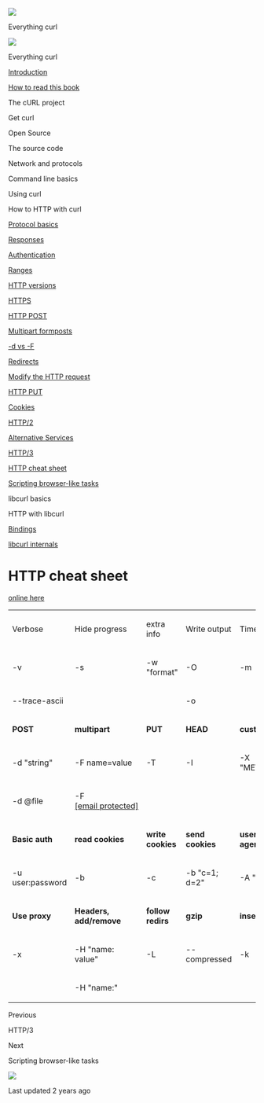 <a href="../index.html" class="link-a079aa82--primary-53a25e66--logoLink-10d08504"></a>

<img src="https://gblobscdn.gitbook.com/orgs%2F-LxuH0qSm4xO9nWfEBlB%2Favatar.png?alt=media" class="image-67b14f24--avatar-1c1d03ec" />

<span class="text-4505230f--UIH400-4e41e82a--textContentFamily-49a318e1--spaceNameText-677c2969">Everything curl</span>

<a href="../index.html" class="link-a079aa82--primary-53a25e66--logoLink-10d08504"></a>

<img src="https://gblobscdn.gitbook.com/orgs%2F-LxuH0qSm4xO9nWfEBlB%2Favatar.png?alt=media" class="image-67b14f24--avatar-1c1d03ec" />

<span class="text-4505230f--UIH400-4e41e82a--textContentFamily-49a318e1--spaceNameText-677c2969">Everything curl</span>

<a href="../index.html" class="navButton-94f2579c--navButtonClickable-161b88ca"><span class="text-4505230f--UIH300-2063425d--textContentFamily-49a318e1--navButtonLabel-14a4968f">Introduction</span></a>

<a href="../how-to-read.html" class="navButton-94f2579c--navButtonClickable-161b88ca"><span class="text-4505230f--UIH300-2063425d--textContentFamily-49a318e1--navButtonLabel-14a4968f">How to read this book</span></a>

<span class="text-4505230f--UIH300-2063425d--textContentFamily-49a318e1--navButtonLabel-14a4968f">The cURL project</span>

<span class="text-4505230f--UIH300-2063425d--textContentFamily-49a318e1--navButtonLabel-14a4968f">Get curl</span>

<span class="text-4505230f--UIH300-2063425d--textContentFamily-49a318e1--navButtonLabel-14a4968f">Open Source</span>

<span class="text-4505230f--UIH300-2063425d--textContentFamily-49a318e1--navButtonLabel-14a4968f">The source code</span>

<span class="text-4505230f--UIH300-2063425d--textContentFamily-49a318e1--navButtonLabel-14a4968f">Network and protocols</span>

<span class="text-4505230f--UIH300-2063425d--textContentFamily-49a318e1--navButtonLabel-14a4968f">Command line basics</span>

<span class="text-4505230f--UIH300-2063425d--textContentFamily-49a318e1--navButtonLabel-14a4968f">Using curl</span>

<span class="text-4505230f--UIH300-2063425d--textContentFamily-49a318e1--navButtonLabel-14a4968f">How to HTTP with curl</span>

<a href="basics.html" class="navButton-94f2579c--pageItemWithChildrenNested-2c5d8183--navButtonClickable-161b88ca"><span class="text-4505230f--UIH300-2063425d--textContentFamily-49a318e1--navButtonLabel-14a4968f">Protocol basics</span></a>

<a href="response.html" class="navButton-94f2579c--pageItemWithChildrenNested-2c5d8183--navButtonClickable-161b88ca"><span class="text-4505230f--UIH300-2063425d--textContentFamily-49a318e1--navButtonLabel-14a4968f">Responses</span></a>

<a href="auth.html" class="navButton-94f2579c--pageItemWithChildrenNested-2c5d8183--navButtonClickable-161b88ca"><span class="text-4505230f--UIH300-2063425d--textContentFamily-49a318e1--navButtonLabel-14a4968f">Authentication</span></a>

<a href="ranges.html" class="navButton-94f2579c--pageItemWithChildrenNested-2c5d8183--navButtonClickable-161b88ca"><span class="text-4505230f--UIH300-2063425d--textContentFamily-49a318e1--navButtonLabel-14a4968f">Ranges</span></a>

<a href="versions.html" class="navButton-94f2579c--pageItemWithChildrenNested-2c5d8183--navButtonClickable-161b88ca"><span class="text-4505230f--UIH300-2063425d--textContentFamily-49a318e1--navButtonLabel-14a4968f">HTTP versions</span></a>

<a href="https.html" class="navButton-94f2579c--pageItemWithChildrenNested-2c5d8183--navButtonClickable-161b88ca"><span class="text-4505230f--UIH300-2063425d--textContentFamily-49a318e1--navButtonLabel-14a4968f">HTTPS</span></a>

<a href="post.html" class="navButton-94f2579c--pageItemWithChildrenNested-2c5d8183--navButtonClickable-161b88ca"><span class="text-4505230f--UIH300-2063425d--textContentFamily-49a318e1--navButtonLabel-14a4968f">HTTP POST</span></a>

<a href="multipart.html" class="navButton-94f2579c--pageItemWithChildrenNested-2c5d8183--navButtonClickable-161b88ca"><span class="text-4505230f--UIH300-2063425d--textContentFamily-49a318e1--navButtonLabel-14a4968f">Multipart formposts</span></a>

<a href="postvspost.html" class="navButton-94f2579c--pageItemWithChildrenNested-2c5d8183--navButtonClickable-161b88ca"><span class="text-4505230f--UIH300-2063425d--textContentFamily-49a318e1--navButtonLabel-14a4968f">-d vs -F</span></a>

<a href="redirects.html" class="navButton-94f2579c--pageItemWithChildrenNested-2c5d8183--navButtonClickable-161b88ca"><span class="text-4505230f--UIH300-2063425d--textContentFamily-49a318e1--navButtonLabel-14a4968f">Redirects</span></a>

<a href="requests.html" class="navButton-94f2579c--pageItemWithChildrenNested-2c5d8183--navButtonClickable-161b88ca"><span class="text-4505230f--UIH300-2063425d--textContentFamily-49a318e1--navButtonLabel-14a4968f">Modify the HTTP request</span></a>

<a href="put.html" class="navButton-94f2579c--pageItemWithChildrenNested-2c5d8183--navButtonClickable-161b88ca"><span class="text-4505230f--UIH300-2063425d--textContentFamily-49a318e1--navButtonLabel-14a4968f">HTTP PUT</span></a>

<a href="cookies.html" class="navButton-94f2579c--pageItemWithChildrenNested-2c5d8183--navButtonClickable-161b88ca"><span class="text-4505230f--UIH300-2063425d--textContentFamily-49a318e1--navButtonLabel-14a4968f">Cookies</span></a>

<a href="http2.html" class="navButton-94f2579c--pageItemWithChildrenNested-2c5d8183--navButtonClickable-161b88ca"><span class="text-4505230f--UIH300-2063425d--textContentFamily-49a318e1--navButtonLabel-14a4968f">HTTP/2</span></a>

<a href="altsvc.html" class="navButton-94f2579c--pageItemWithChildrenNested-2c5d8183--navButtonClickable-161b88ca"><span class="text-4505230f--UIH300-2063425d--textContentFamily-49a318e1--navButtonLabel-14a4968f">Alternative Services</span></a>

<a href="http3.html" class="navButton-94f2579c--pageItemWithChildrenNested-2c5d8183--navButtonClickable-161b88ca"><span class="text-4505230f--UIH300-2063425d--textContentFamily-49a318e1--navButtonLabel-14a4968f">HTTP/3</span></a>

<a href="cheatsheet.html" class="navButton-94f2579c--pageItemWithChildrenNested-2c5d8183--navButtonClickable-161b88ca--navButtonOpened-6a88552e"><span class="text-4505230f--UIH300-2063425d--textContentFamily-49a318e1--navButtonLabel-14a4968f">HTTP cheat sheet</span></a>

<a href="browserlike.html" class="navButton-94f2579c--pageItemWithChildrenNested-2c5d8183--navButtonClickable-161b88ca"><span class="text-4505230f--UIH300-2063425d--textContentFamily-49a318e1--navButtonLabel-14a4968f">Scripting browser-like tasks</span></a>

<span class="text-4505230f--UIH300-2063425d--textContentFamily-49a318e1--navButtonLabel-14a4968f">libcurl basics</span>

<span class="text-4505230f--UIH300-2063425d--textContentFamily-49a318e1--navButtonLabel-14a4968f">HTTP with libcurl</span>

<a href="../bindings.html" class="navButton-94f2579c--navButtonClickable-161b88ca"><span class="text-4505230f--UIH300-2063425d--textContentFamily-49a318e1--navButtonLabel-14a4968f">Bindings</span></a>

<a href="../internals.html" class="navButton-94f2579c--navButtonClickable-161b88ca"><span class="text-4505230f--UIH300-2063425d--textContentFamily-49a318e1--navButtonLabel-14a4968f">libcurl internals</span></a>

<a href="../bookindex.html" class="navButton-94f2579c--navButtonClickable-161b88ca"><span class="text-4505230f--UIH300-2063425d--textContentFamily-49a318e1--navButtonLabel-14a4968f"></a>

<a href="https://www.gitbook.com/?utm_source=content&amp;utm_medium=trademark&amp;utm_campaign=curl-1" class="reset-3c756112--trademark-a8da4b94"></a>

<span class="text-4505230f--TextH200-a3425406--textUIFamily-5ebd8e40"></span>

# <span class="text-4505230f--DisplayH900-bfb998fa--textContentFamily-49a318e1">HTTP cheat sheet</span>

<span class="text-4505230f--UIH300-2063425d--textUIFamily-5ebd8e40--text-8ee2c8b2"></span>

<span class="text-4505230f--TextH400-3033861f--textContentFamily-49a318e1"><span data-key="119e60be77cb4960ac4eac311dff2315"><span data-offset-key="119e60be77cb4960ac4eac311dff2315:0"><span data-slate-zero-width="z">​</span></span></span><a href="https://curl.github.io/curl-cheat-sheet/http-sheet.html" class="link-a079aa82--primary-53a25e66--link-faf6c434"><span data-key="f8f5728cf2204527ab44ee211f3e1c85"><span data-offset-key="f8f5728cf2204527ab44ee211f3e1c85:0">online here</span></span></a><span data-key="089d9f671458499b8930a89fbc1f65ba"><span data-offset-key="089d9f671458499b8930a89fbc1f65ba:0"><span data-slate-zero-width="z">​</span></span></span></span>

<table><colgroup><col style="width: 20%" /><col style="width: 20%" /><col style="width: 20%" /><col style="width: 20%" /><col style="width: 20%" /></colgroup><tbody><tr class="odd"><td style="text-align: left;"><p><span class="text-4505230f--UIH400-4e41e82a--textContentFamily-49a318e1"><span data-key="1986c6527c9248c982db2b5d8f43332f"><span data-offset-key="1986c6527c9248c982db2b5d8f43332f:0">Verbose</span></span></span></p></td><td style="text-align: left;"><p><span class="text-4505230f--UIH400-4e41e82a--textContentFamily-49a318e1"><span data-key="904bf7f1b56a4813a3b14435fb797095"><span data-offset-key="904bf7f1b56a4813a3b14435fb797095:0">Hide progress</span></span></span></p></td><td style="text-align: left;"><p><span class="text-4505230f--UIH400-4e41e82a--textContentFamily-49a318e1"><span data-key="9a5baa2defbe4ae4b9314df4da87bba5"><span data-offset-key="9a5baa2defbe4ae4b9314df4da87bba5:0">extra info</span></span></span></p></td><td style="text-align: left;"><p><span class="text-4505230f--UIH400-4e41e82a--textContentFamily-49a318e1"><span data-key="c33bc45b2fd84eb39431337c0c46c3eb"><span data-offset-key="c33bc45b2fd84eb39431337c0c46c3eb:0">Write output</span></span></span></p></td><td style="text-align: left;"><p><span class="text-4505230f--UIH400-4e41e82a--textContentFamily-49a318e1"><span data-key="5bc420cbd33e4732a88baa30c49525b5"><span data-offset-key="5bc420cbd33e4732a88baa30c49525b5:0">Timeout</span></span></span></p></td></tr><tr class="even"><td style="text-align: left;"><p><span class="text-4505230f--TextH400-3033861f--textContentFamily-49a318e1"><span data-key="cd33f661c45d4e96b0c5e9113f33bd3f"><span data-offset-key="cd33f661c45d4e96b0c5e9113f33bd3f:0">-v</span></span></span></p></td><td style="text-align: left;"><p><span class="text-4505230f--TextH400-3033861f--textContentFamily-49a318e1"><span data-key="20fee1e6bad64816afbe20002c5bb173"><span data-offset-key="20fee1e6bad64816afbe20002c5bb173:0">-s</span></span></span></p></td><td style="text-align: left;"><p><span class="text-4505230f--TextH400-3033861f--textContentFamily-49a318e1"><span data-key="7b61c8a2615b45b0a562d3a6ed8579c0"><span data-offset-key="7b61c8a2615b45b0a562d3a6ed8579c0:0">-w "format"</span></span></span></p></td><td style="text-align: left;"><p><span class="text-4505230f--TextH400-3033861f--textContentFamily-49a318e1"><span data-key="6f8a6ee1453c405a8d8a80f39e6b3a98"><span data-offset-key="6f8a6ee1453c405a8d8a80f39e6b3a98:0">-O</span></span></span></p></td><td style="text-align: left;"><p><span class="text-4505230f--TextH400-3033861f--textContentFamily-49a318e1"><span data-key="1adbc8f86e474c7c8610f2ac7a8e711f"><span data-offset-key="1adbc8f86e474c7c8610f2ac7a8e711f:0">-m </span></span></span></p></td></tr><tr class="odd"><td style="text-align: left;"><p><span class="text-4505230f--TextH400-3033861f--textContentFamily-49a318e1"><span data-key="d21a2596fb9d4935b955816b1d19b0c4"><span data-offset-key="d21a2596fb9d4935b955816b1d19b0c4:0">--trace-ascii </span></span></span></p></td><td style="text-align: left;"><p><span class="text-4505230f--TextH400-3033861f--textContentFamily-49a318e1"><span data-key="f1d4dc551f9f4e63b0b528864417b89f"><span data-offset-key="f1d4dc551f9f4e63b0b528864417b89f:0"><span data-slate-zero-width="n">​</span></span></span></span></p></td><td style="text-align: left;"><p><span class="text-4505230f--TextH400-3033861f--textContentFamily-49a318e1"><span data-key="be83ffd17e394a109651ed2bce6f680f"><span data-offset-key="be83ffd17e394a109651ed2bce6f680f:0"><span data-slate-zero-width="n">​</span></span></span></span></p></td><td style="text-align: left;"><p><span class="text-4505230f--TextH400-3033861f--textContentFamily-49a318e1"><span data-key="caef10678d07401e8c80ccc607e584d2"><span data-offset-key="caef10678d07401e8c80ccc607e584d2:0">-o </span></span></span></p></td><td style="text-align: left;"><p><span class="text-4505230f--TextH400-3033861f--textContentFamily-49a318e1"><span data-key="67ac5ebbcf0b463b98dac2eb1453cac8"><span data-offset-key="67ac5ebbcf0b463b98dac2eb1453cac8:0"><span data-slate-zero-width="n">​</span></span></span></span></p></td></tr><tr class="even"><td style="text-align: left;"><p><span class="text-4505230f--TextH400-3033861f--textContentFamily-49a318e1"><span data-key="13accf59791f45bf9948c705ff37c181"><span data-offset-key="13accf59791f45bf9948c705ff37c181:0"><strong>POST</strong></span></span></span></p></td><td style="text-align: left;"><p><span class="text-4505230f--TextH400-3033861f--textContentFamily-49a318e1"><span data-key="cb272a7a5a5c453fba28ff16ecb783dc"><span data-offset-key="cb272a7a5a5c453fba28ff16ecb783dc:0"><strong>multipart</strong></span></span></span></p></td><td style="text-align: left;"><p><span class="text-4505230f--TextH400-3033861f--textContentFamily-49a318e1"><span data-key="f49472eeb5f741eb8539c2933ecf8131"><span data-offset-key="f49472eeb5f741eb8539c2933ecf8131:0"><strong>PUT</strong></span></span></span></p></td><td style="text-align: left;"><p><span class="text-4505230f--TextH400-3033861f--textContentFamily-49a318e1"><span data-key="733778756ee74889af1d7c8903241663"><span data-offset-key="733778756ee74889af1d7c8903241663:0"><strong>HEAD</strong></span></span></span></p></td><td style="text-align: left;"><p><span class="text-4505230f--TextH400-3033861f--textContentFamily-49a318e1"><span data-key="6748f5d093cb404e8cf19c47eb6205ae"><span data-offset-key="6748f5d093cb404e8cf19c47eb6205ae:0"><strong>custom</strong></span></span></span></p></td></tr><tr class="odd"><td style="text-align: left;"><p><span class="text-4505230f--TextH400-3033861f--textContentFamily-49a318e1"><span data-key="fb9f51c2b07f4b5dac73f64157524788"><span data-offset-key="fb9f51c2b07f4b5dac73f64157524788:0">-d "string"</span></span></span></p></td><td style="text-align: left;"><p><span class="text-4505230f--TextH400-3033861f--textContentFamily-49a318e1"><span data-key="5c57da296991454da8acf5197d62508b"><span data-offset-key="5c57da296991454da8acf5197d62508b:0">-F name=value</span></span></span></p></td><td style="text-align: left;"><p><span class="text-4505230f--TextH400-3033861f--textContentFamily-49a318e1"><span data-key="f681341d58984bf69d05589fd659e137"><span data-offset-key="f681341d58984bf69d05589fd659e137:0">-T </span></span></span></p></td><td style="text-align: left;"><p><span class="text-4505230f--TextH400-3033861f--textContentFamily-49a318e1"><span data-key="f6d10c63f61f45278f8e9112ef6b53eb"><span data-offset-key="f6d10c63f61f45278f8e9112ef6b53eb:0">-I</span></span></span></p></td><td style="text-align: left;"><p><span class="text-4505230f--TextH400-3033861f--textContentFamily-49a318e1"><span data-key="288b3e77a61e4aa19482b50a1b167fd9"><span data-offset-key="288b3e77a61e4aa19482b50a1b167fd9:0">-X "METHOD"</span></span></span></p></td></tr><tr class="even"><td style="text-align: left;"><p><span class="text-4505230f--TextH400-3033861f--textContentFamily-49a318e1"><span data-key="1b3a82964c154b56b9b7f5a53feaad60"><span data-offset-key="1b3a82964c154b56b9b7f5a53feaad60:0">-d @file</span></span></span></p></td><td style="text-align: left;"><p><span class="text-4505230f--TextH400-3033861f--textContentFamily-49a318e1"><span data-key="1163f216524448d8b409e95bd115a8e2"><span data-offset-key="1163f216524448d8b409e95bd115a8e2:0">-F <a href="../cdn-cgi/l/email-protection.html" class="__cf_email__">[email protected]</a></span></span></span></p></td><td style="text-align: left;"><p><span class="text-4505230f--TextH400-3033861f--textContentFamily-49a318e1"><span data-key="eb76f6116f7e493081a1b803d83e0d6c"><span data-offset-key="eb76f6116f7e493081a1b803d83e0d6c:0"><span data-slate-zero-width="n">​</span></span></span></span></p></td><td style="text-align: left;"><p><span class="text-4505230f--TextH400-3033861f--textContentFamily-49a318e1"><span data-key="0e5088e4862b4d4ab6c8baea26f714d9"><span data-offset-key="0e5088e4862b4d4ab6c8baea26f714d9:0"><span data-slate-zero-width="n">​</span></span></span></span></p></td><td style="text-align: left;"><p><span class="text-4505230f--TextH400-3033861f--textContentFamily-49a318e1"><span data-key="305dd1fb14d446d1b07c3ffb8a56c93c"><span data-offset-key="305dd1fb14d446d1b07c3ffb8a56c93c:0"><span data-slate-zero-width="n">​</span></span></span></span></p></td></tr><tr class="odd"><td style="text-align: left;"><p><span class="text-4505230f--TextH400-3033861f--textContentFamily-49a318e1"><span data-key="84f04e772e9b4830b82c2a71423c0df7"><span data-offset-key="84f04e772e9b4830b82c2a71423c0df7:0"><strong>Basic auth</strong></span></span></span></p></td><td style="text-align: left;"><p><span class="text-4505230f--TextH400-3033861f--textContentFamily-49a318e1"><span data-key="829f4bf44b814ff6875ddb07d85afdd7"><span data-offset-key="829f4bf44b814ff6875ddb07d85afdd7:0"><strong>read cookies</strong></span></span></span></p></td><td style="text-align: left;"><p><span class="text-4505230f--TextH400-3033861f--textContentFamily-49a318e1"><span data-key="d2065f4bfd224b93a88365c64604e20e"><span data-offset-key="d2065f4bfd224b93a88365c64604e20e:0"><strong>write cookies</strong></span></span></span></p></td><td style="text-align: left;"><p><span class="text-4505230f--TextH400-3033861f--textContentFamily-49a318e1"><span data-key="78b3b288050443d5a348af696e6eb07e"><span data-offset-key="78b3b288050443d5a348af696e6eb07e:0"><strong>send cookies</strong></span></span></span></p></td><td style="text-align: left;"><p><span class="text-4505230f--TextH400-3033861f--textContentFamily-49a318e1"><span data-key="321727734849464bbc45d94be3e4a2c6"><span data-offset-key="321727734849464bbc45d94be3e4a2c6:0"><strong>user-agent</strong></span></span></span></p></td></tr><tr class="even"><td style="text-align: left;"><p><span class="text-4505230f--TextH400-3033861f--textContentFamily-49a318e1"><span data-key="8ea5645069ee4259b1968446fa203d7c"><span data-offset-key="8ea5645069ee4259b1968446fa203d7c:0">-u user:password</span></span></span></p></td><td style="text-align: left;"><p><span class="text-4505230f--TextH400-3033861f--textContentFamily-49a318e1"><span data-key="448f8dbc24394625a3e1db2f9481c742"><span data-offset-key="448f8dbc24394625a3e1db2f9481c742:0">-b </span></span></span></p></td><td style="text-align: left;"><p><span class="text-4505230f--TextH400-3033861f--textContentFamily-49a318e1"><span data-key="22f895a1c342470dbfff9f026654f13b"><span data-offset-key="22f895a1c342470dbfff9f026654f13b:0">-c </span></span></span></p></td><td style="text-align: left;"><p><span class="text-4505230f--TextH400-3033861f--textContentFamily-49a318e1"><span data-key="39f8e778043b406a9157817939559ca3"><span data-offset-key="39f8e778043b406a9157817939559ca3:0">-b "c=1; d=2"</span></span></span></p></td><td style="text-align: left;"><p><span class="text-4505230f--TextH400-3033861f--textContentFamily-49a318e1"><span data-key="49a0210e4f204576a6f524ea728b23e7"><span data-offset-key="49a0210e4f204576a6f524ea728b23e7:0">-A "string"</span></span></span></p></td></tr><tr class="odd"><td style="text-align: left;"><p><span class="text-4505230f--TextH400-3033861f--textContentFamily-49a318e1"><span data-key="f108227a50c24cbba04e596800cde9f0"><span data-offset-key="f108227a50c24cbba04e596800cde9f0:0"><strong>Use proxy</strong></span></span></span></p></td><td style="text-align: left;"><p><span class="text-4505230f--TextH400-3033861f--textContentFamily-49a318e1"><span data-key="f67a73bd6a9847fdaa43dffec886895d"><span data-offset-key="f67a73bd6a9847fdaa43dffec886895d:0"><strong>Headers, add/remove</strong></span></span></span></p></td><td style="text-align: left;"><p><span class="text-4505230f--TextH400-3033861f--textContentFamily-49a318e1"><span data-key="9e18b2e775d6472ab47dae61036908ef"><span data-offset-key="9e18b2e775d6472ab47dae61036908ef:0"><strong>follow redirs</strong></span></span></span></p></td><td style="text-align: left;"><p><span class="text-4505230f--TextH400-3033861f--textContentFamily-49a318e1"><span data-key="31cf3b9b176b41e492a73bbaf765552e"><span data-offset-key="31cf3b9b176b41e492a73bbaf765552e:0"><strong>gzip</strong></span></span></span></p></td><td style="text-align: left;"><p><span class="text-4505230f--TextH400-3033861f--textContentFamily-49a318e1"><span data-key="82f30afe5f7f4180a6c076e926725e21"><span data-offset-key="82f30afe5f7f4180a6c076e926725e21:0"><strong>insecure</strong></span></span></span></p></td></tr><tr class="even"><td style="text-align: left;"><p><span class="text-4505230f--TextH400-3033861f--textContentFamily-49a318e1"><span data-key="19b3f1f91f714ac48f3f203bab389bb1"><span data-offset-key="19b3f1f91f714ac48f3f203bab389bb1:0">-x </span></span></span></p></td><td style="text-align: left;"><p><span class="text-4505230f--TextH400-3033861f--textContentFamily-49a318e1"><span data-key="904ee16b2a304812bf33199dab79284d"><span data-offset-key="904ee16b2a304812bf33199dab79284d:0">-H "name: value"</span></span></span></p></td><td style="text-align: left;"><p><span class="text-4505230f--TextH400-3033861f--textContentFamily-49a318e1"><span data-key="96cbd274d03142cc82033fd77bbefd90"><span data-offset-key="96cbd274d03142cc82033fd77bbefd90:0">-L</span></span></span></p></td><td style="text-align: left;"><p><span class="text-4505230f--TextH400-3033861f--textContentFamily-49a318e1"><span data-key="ed4adf042b444f16b10548028f6815ed"><span data-offset-key="ed4adf042b444f16b10548028f6815ed:0">--compressed</span></span></span></p></td><td style="text-align: left;"><p><span class="text-4505230f--TextH400-3033861f--textContentFamily-49a318e1"><span data-key="51cc4ced3a4f49dc999a9cacfd0ac4ab"><span data-offset-key="51cc4ced3a4f49dc999a9cacfd0ac4ab:0">-k</span></span></span></p></td></tr><tr class="odd"><td style="text-align: left;"><p><span class="text-4505230f--TextH400-3033861f--textContentFamily-49a318e1"><span data-key="605919b9ff2a4c37abe911bb87f70999"><span data-offset-key="605919b9ff2a4c37abe911bb87f70999:0"><span data-slate-zero-width="n">​</span></span></span></span></p></td><td style="text-align: left;"><p><span class="text-4505230f--TextH400-3033861f--textContentFamily-49a318e1"><span data-key="c27d0c0ba18f4b3cafb6413b91277513"><span data-offset-key="c27d0c0ba18f4b3cafb6413b91277513:0">-H "name:"</span></span></span></p></td><td style="text-align: left;"><p><span class="text-4505230f--TextH400-3033861f--textContentFamily-49a318e1"><span data-key="ffca20200cc34fc3930c43057a8071db"><span data-offset-key="ffca20200cc34fc3930c43057a8071db:0"><span data-slate-zero-width="n">​</span></span></span></span></p></td><td style="text-align: left;"><p><span class="text-4505230f--TextH400-3033861f--textContentFamily-49a318e1"><span data-key="a5b016a225284acd8b802622d232e1c0"><span data-offset-key="a5b016a225284acd8b802622d232e1c0:0"><span data-slate-zero-width="n">​</span></span></span></span></p></td><td style="text-align: left;"><p><span class="text-4505230f--TextH400-3033861f--textContentFamily-49a318e1"><span data-key="df3b53301095491bb75cf55662ba8e85"><span data-offset-key="df3b53301095491bb75cf55662ba8e85:0"><span data-slate-zero-width="n">​</span></span></span></span></p></td></tr></tbody></table>

<a href="http3.html" class="reset-3c756112--card-6570f064--whiteCard-fff091a4--cardPrevious-56a5e674"></a>

<span class="text-4505230f--TextH200-a3425406--textContentFamily-49a318e1">Previous</span>

<span class="text-4505230f--UIH400-4e41e82a--textContentFamily-49a318e1">HTTP/3</span>

<a href="browserlike.html" class="reset-3c756112--card-6570f064--whiteCard-fff091a4--cardNext-19241c42"></a>

<span class="text-4505230f--TextH200-a3425406--textContentFamily-49a318e1">Next</span>

<span class="text-4505230f--UIH400-4e41e82a--textContentFamily-49a318e1">Scripting browser-like tasks</span>

<img src="https://avatars.githubusercontent.com/u/66654881?v=4" class="image-67b14f24--avatar-1c1d03ec" />

<span class="text-4505230f--TextH200-a3425406--textContentFamily-49a318e1">Last updated 2 years ago</span>

<span class="text-4505230f--UIH300-2063425d--textUIFamily-5ebd8e40"></span>
